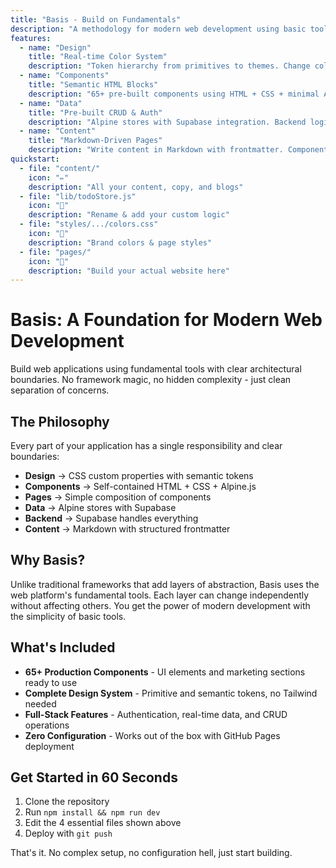 ```yaml
---
title: "Basis - Build on Fundamentals"
description: "A methodology for modern web development using basic tools and clear boundaries"
features:
  - name: "Design"
    title: "Real-time Color System"
    description: "Token hierarchy from primitives to themes. Change colors in one place, see updates everywhere."
  - name: "Components"
    title: "Semantic HTML Blocks"
    description: "65+ pre-built components using HTML + CSS + minimal Alpine.js. No framework lock-in."
  - name: "Data"
    title: "Pre-built CRUD & Auth"
    description: "Alpine stores with Supabase integration. Backend logic without backend complexity."
  - name: "Content"
    title: "Markdown-Driven Pages"
    description: "Write content in Markdown with frontmatter. Components handle the presentation."
quickstart:
  - file: "content/"
    icon: "✏️"
    description: "All your content, copy, and blogs"
  - file: "lib/todoStore.js"
    icon: "💾" 
    description: "Rename & add your custom logic"
  - file: "styles/.../colors.css"
    icon: "🎨"
    description: "Brand colors & page styles"
  - file: "pages/"
    icon: "📄"
    description: "Build your actual website here"
---
```


# Basis: A Foundation for Modern Web Development

Build web applications using fundamental tools with clear architectural boundaries. No framework magic, no hidden complexity - just clean separation of concerns.

## The Philosophy

Every part of your application has a single responsibility and clear boundaries:

- **Design** → CSS custom properties with semantic tokens
- **Components** → Self-contained HTML + CSS + Alpine.js
- **Pages** → Simple composition of components
- **Data** → Alpine stores with Supabase
- **Backend** → Supabase handles everything
- **Content** → Markdown with structured frontmatter

## Why Basis?

Unlike traditional frameworks that add layers of abstraction, Basis uses the web platform's fundamental tools. Each layer can change independently without affecting others. You get the power of modern development with the simplicity of basic tools.

## What's Included

- **65+ Production Components** - UI elements and marketing sections ready to use
- **Complete Design System** - Primitive and semantic tokens, no Tailwind needed
- **Full-Stack Features** - Authentication, real-time data, and CRUD operations
- **Zero Configuration** - Works out of the box with GitHub Pages deployment

## Get Started in 60 Seconds

1. Clone the repository
2. Run `npm install && npm run dev`
3. Edit the 4 essential files shown above
4. Deploy with `git push`

That's it. No complex setup, no configuration hell, just start building.